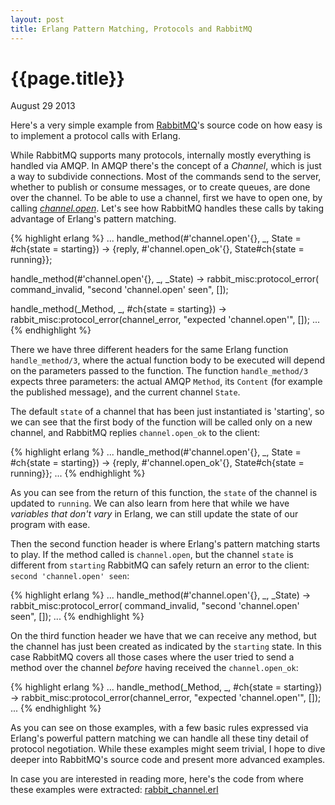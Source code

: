 ```yaml
---
layout: post
title: Erlang Pattern Matching, Protocols and RabbitMQ
---
```


# {{page.title}} #

<span class="meta">August 29 2013</span>

Here's a very simple example from [RabbitMQ](https://www.rabbitmq.com)'s source code on how easy is to implement a protocol calls with Erlang.

While RabbitMQ supports many protocols, internally mostly everything is handled via AMQP. In AMQP there's the concept of a _Channel_, which is just a way to subdivide connections. Most of the commands send to the server, whether to publish or consume messages, or to create queues, are done over the channel. To be able to use a channel, first we have to open one, by calling _[channel.open](https://www.rabbitmq.com/amqp-0-9-1-quickref.html#channel.open)_. Let's see how RabbitMQ handles these calls by taking advantage of Erlang's pattern matching.

{% highlight erlang %}
...
handle_method(#'channel.open'{}, _, State = #ch{state = starting}) ->
    {reply, #'channel.open_ok'{}, State#ch{state = running}};

handle_method(#'channel.open'{}, _, _State) ->
    rabbit_misc:protocol_error(
      command_invalid, "second 'channel.open' seen", []);

handle_method(_Method, _, #ch{state = starting}) ->
    rabbit_misc:protocol_error(channel_error, "expected 'channel.open'", []);
...
{% endhighlight %}


There we have three different headers for the same Erlang function `handle_method/3`, where the actual function body to be executed will depend on the parameters passed to the function. The function `handle_method/3` expects three parameters: the actual AMQP `Method`, its `Content` (for example the published message), and the current channel `State`.

The default `state` of a channel that has been just instantiated is 'starting', so we can see that the first body of the function will be called only on a new channel, and RabbitMQ replies `channel.open_ok` to the client:

{% highlight erlang %}
...
handle_method(#'channel.open'{}, _, State = #ch{state = starting}) ->
    {reply, #'channel.open_ok'{}, State#ch{state = running}};
...
{% endhighlight %}

As you can see from the return of this function, the `state` of the channel is updated to `running`. We can also learn from here that while we have _variables that don't vary_ in Erlang, we can still update the state of our program with ease.

Then the second function header is where Erlang's pattern matching starts to play. If the method called is `channel.open`, but the channel `state` is different from `starting` RabbitMQ can safely return an error to the client: `second 'channel.open' seen`:

{% highlight erlang %}
...
handle_method(#'channel.open'{}, _, _State) ->
    rabbit_misc:protocol_error(
      command_invalid, "second 'channel.open' seen", []);
...
{% endhighlight %}

On the third function header we have that we can receive any method, but the channel has just been created as indicated by the `starting` state. In this case RabbitMQ covers all those cases where the user tried to send a method over the channel _before_ having received the `channel.open_ok`:

{% highlight erlang %}
...
handle_method(_Method, _, #ch{state = starting}) ->
    rabbit_misc:protocol_error(channel_error, "expected 'channel.open'", []);
...
{% endhighlight %}

As you can see on those examples, with a few basic rules expressed via Erlang's powerful pattern matching we can handle all these tiny detail of protocol negotiation. While these examples might seem trivial, I hope to dive deeper into RabbitMQ's source code and present more advanced examples.

In case you are interested in reading more, here's the code from where these examples were extracted: [rabbit_channel.erl](https://github.com/rabbitmq/rabbitmq-server/blob/master/src/rabbit_channel.erl#L593)
